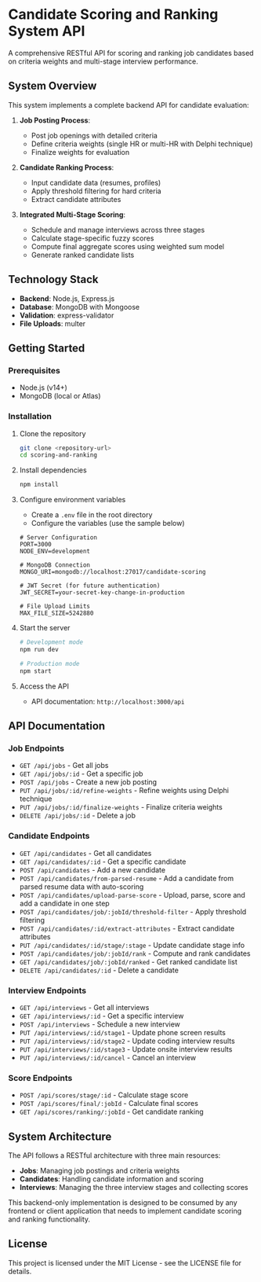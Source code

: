 # Candidate Scoring and Ranking System API

A comprehensive RESTful API for scoring and ranking job candidates based on criteria weights and multi-stage interview performance.

## System Overview

This system implements a complete backend API for candidate evaluation:

1. **Job Posting Process**:
   - Post job openings with detailed criteria
   - Define criteria weights (single HR or multi-HR with Delphi technique)
   - Finalize weights for evaluation

2. **Candidate Ranking Process**:
   - Input candidate data (resumes, profiles)
   - Apply threshold filtering for hard criteria
   - Extract candidate attributes

3. **Integrated Multi-Stage Scoring**:
   - Schedule and manage interviews across three stages
   - Calculate stage-specific fuzzy scores
   - Compute final aggregate scores using weighted sum model
   - Generate ranked candidate lists

## Technology Stack

- **Backend**: Node.js, Express.js
- **Database**: MongoDB with Mongoose
- **Validation**: express-validator
- **File Uploads**: multer

## Getting Started

### Prerequisites

- Node.js (v14+)
- MongoDB (local or Atlas)

### Installation

1. Clone the repository
   ```bash
   git clone <repository-url>
   cd scoring-and-ranking
   ```

2. Install dependencies
   ```bash
   npm install
   ```

3. Configure environment variables
   - Create a `.env` file in the root directory
   - Configure the variables (use the sample below)
   ```
   # Server Configuration
   PORT=3000
   NODE_ENV=development

   # MongoDB Connection
   MONGO_URI=mongodb://localhost:27017/candidate-scoring

   # JWT Secret (for future authentication)
   JWT_SECRET=your-secret-key-change-in-production

   # File Upload Limits
   MAX_FILE_SIZE=5242880
   ```

4. Start the server
   ```bash
   # Development mode
   npm run dev
   
   # Production mode
   npm start
   ```

5. Access the API
   - API documentation: `http://localhost:3000/api`

## API Documentation

### Job Endpoints

- `GET /api/jobs` - Get all jobs
- `GET /api/jobs/:id` - Get a specific job
- `POST /api/jobs` - Create a new job posting
- `PUT /api/jobs/:id/refine-weights` - Refine weights using Delphi technique
- `PUT /api/jobs/:id/finalize-weights` - Finalize criteria weights
- `DELETE /api/jobs/:id` - Delete a job

### Candidate Endpoints

- `GET /api/candidates` - Get all candidates
- `GET /api/candidates/:id` - Get a specific candidate
- `POST /api/candidates` - Add a new candidate
- `POST /api/candidates/from-parsed-resume` - Add a candidate from parsed resume data with auto-scoring
- `POST /api/candidates/upload-parse-score` - Upload, parse, score and add a candidate in one step
- `POST /api/candidates/job/:jobId/threshold-filter` - Apply threshold filtering
- `POST /api/candidates/:id/extract-attributes` - Extract candidate attributes
- `PUT /api/candidates/:id/stage/:stage` - Update candidate stage info
- `POST /api/candidates/job/:jobId/rank` - Compute and rank candidates
- `GET /api/candidates/job/:jobId/ranked` - Get ranked candidate list
- `DELETE /api/candidates/:id` - Delete a candidate

### Interview Endpoints

- `GET /api/interviews` - Get all interviews
- `GET /api/interviews/:id` - Get a specific interview
- `POST /api/interviews` - Schedule a new interview
- `PUT /api/interviews/:id/stage1` - Update phone screen results
- `PUT /api/interviews/:id/stage2` - Update coding interview results
- `PUT /api/interviews/:id/stage3` - Update onsite interview results
- `PUT /api/interviews/:id/cancel` - Cancel an interview

### Score Endpoints

- `POST /api/scores/stage/:id` - Calculate stage score
- `POST /api/scores/final/:jobId` - Calculate final scores
- `GET /api/scores/ranking/:jobId` - Get candidate ranking

## System Architecture

The API follows a RESTful architecture with three main resources:

- **Jobs**: Managing job postings and criteria weights
- **Candidates**: Handling candidate information and scoring
- **Interviews**: Managing the three interview stages and collecting scores

This backend-only implementation is designed to be consumed by any frontend or client application that needs to implement candidate scoring and ranking functionality.

## License

This project is licensed under the MIT License - see the LICENSE file for details. 
